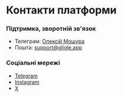 # Контакти платформи

### Підтримка, зворотній зв'язок
- Телеграм: [Олексій Мошура](https://t.me/efficax_alex)
- Пошта: [support@gligle.app](mailto:support@gligle.app)

### Соціальні мережі
- [Telegram](https://t.me/gligleapp)
- [Instagram](https://www.instagram.com/gligle.app/)
- [X](https://www.twitter.com/gligleapp)
